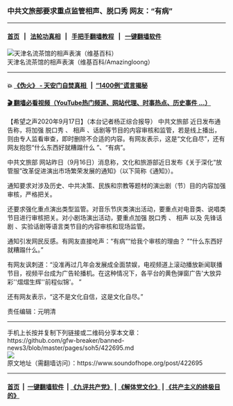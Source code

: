 ### 中共文旅部要求重点监管相声、脱口秀 网友：“有病”
------------------------

#### [首页](https://github.com/gfw-breaker/banned-news3/blob/master/README.md) &nbsp;&nbsp;|&nbsp;&nbsp; [法轮功真相](https://github.com/begood0513/basic/blob/master/README.md)  &nbsp;&nbsp;|&nbsp;&nbsp; [手把手翻墙教程](https://github.com/gfw-breaker/guides/wiki)  &nbsp;&nbsp;|&nbsp;&nbsp; [一键翻墙软件](https://github.com/gfw-breaker/nogfw/blob/master/README.md)  



<div><img alt="天津名流茶馆的相声表演（维基百科）" src="https://img.soundofhope.org/2020-09/xiangsheng-1600338511540.png"/>
<br/><figcaption class="caption">
 天津名流茶馆的相声表演（维基百科/Amazingloong）
</figcaption></div><hr/>

#### 💥 [《伪火》 - 天安门自焚真相 ](http://158.247.195.190:10000/videos/blog/weihuo.html)&nbsp; |&nbsp; [“1400例”谎言揭秘  ](http://158.247.195.190:10000/videos/blog/jiexi1400.html)

#### [ 🎬  翻墙必看视频（YouTube热门频道、网站代理、时事热点、历史事件 ...）](https://github.com/gfw-breaker/links/blob/master/banned.md)

<div><div class="Content__Wrapper sc-1bvya0-0 grZQxZ">
 <p class="meta-top">
  <span class="meta">
   【希望之声2020年9月17日】（本台记者杨正综合报导）
  </span>
  <ok href="/term/377479">
   中共文旅部
  </ok>
  近日发布通告称，将加强
  <ok href="/term/377491">
   脱口秀
  </ok>
  、
  <ok href="/term/201016">
   相声
  </ok>
  、话剧等节目的内容审核和监管，若是线上播出，则由专人监看审查，即时删除不合适的内容。有网友表示，这是“文化自尽”，还有网友抱怨“什么东西好就糟蹋什么 ”、“有病”。
 </p>
 <p>
  <ok href="/term/377479">
   中共文旅部
  </ok>
  网站昨日（9月16日）消息称，文化和旅游部近日发布《关于深化“放管服”改革促进演出市场繁荣发展的通知》（以下简称《通知》）。
 </p>
 <div class="AD_Embed__Wrap-sc-1xslmin-0 igMuqX module desktop">
  <div>
  </div>
 </div>
 <p>
  通知要求对涉及历史、中共决策、民族和宗教等题材的演出剧（节）目的内容加强审核，严格把关。
 </p>
 <p>
  还要求强化重点演出类型监管。对音乐节庆类演出活动，要重点对电音类、说唱类节目进行审核把关。对小剧场演出活动，要重点加强
  <ok href="/term/377491">
   脱口秀
  </ok>
  、
  <ok href="/term/201016">
   相声
  </ok>
  以及
  <ok href="/term/377494">
   先锋话剧
  </ok>
  、实验话剧等语言类节目的内容审核和现场监管。
 </p>
 <p>
  通知引发网民反感。有网友直接呛声：“有病”“给我个审核的理由？ ”“什么东西好就糟蹋什么。”
 </p>
 <p>
  有网友讽刺道：“没准再过几年会发展成全面禁娱，电视频道上滚动播放新闻联播节目，视频平台成为广告轮播机。在这种情况下，各平台的黄色弹窗广告'大放异彩''熠熠生辉''前程似锦'。 ​”
 </p>
 <p>
  还有网友表示，“这不是文化自信，这是文化自尽。”
 </p>
 <p class="meta-btm">
  责任编辑：元明清
 </p>
</div>
</div>
<hr/>
手机上长按并复制下列链接或二维码分享本文章：<br/>
https://github.com/gfw-breaker/banned-news3/blob/master/pages/soh5/422695.md <br/>
<a href='https://github.com/gfw-breaker/banned-news3/blob/master/pages/soh5/422695.md'><img src='https://github.com/gfw-breaker/banned-news3/blob/master/pages/soh5/422695.md.png'/></a> <br/>
原文地址（需翻墙访问）：https://www.soundofhope.org/post/422695


------------------------
#### [首页](https://github.com/gfw-breaker/banned-news3/blob/master/README.md) &nbsp;|&nbsp; [一键翻墙软件](https://github.com/gfw-breaker/nogfw/blob/master/README.md) &nbsp;| [《九评共产党》](https://github.com/gfw-breaker/9ping.md/blob/master/README.md#九评之一评共产党是什么) | [《解体党文化》](https://github.com/gfw-breaker/jtdwh.md/blob/master/README.md) | [《共产主义的终极目的》](https://github.com/gfw-breaker/gczydzjmd.md/blob/master/README.md)


<img src='http://gfw-breaker.win/banned-news3/pages/soh5/422695.md' width='0px' height='0px'/>